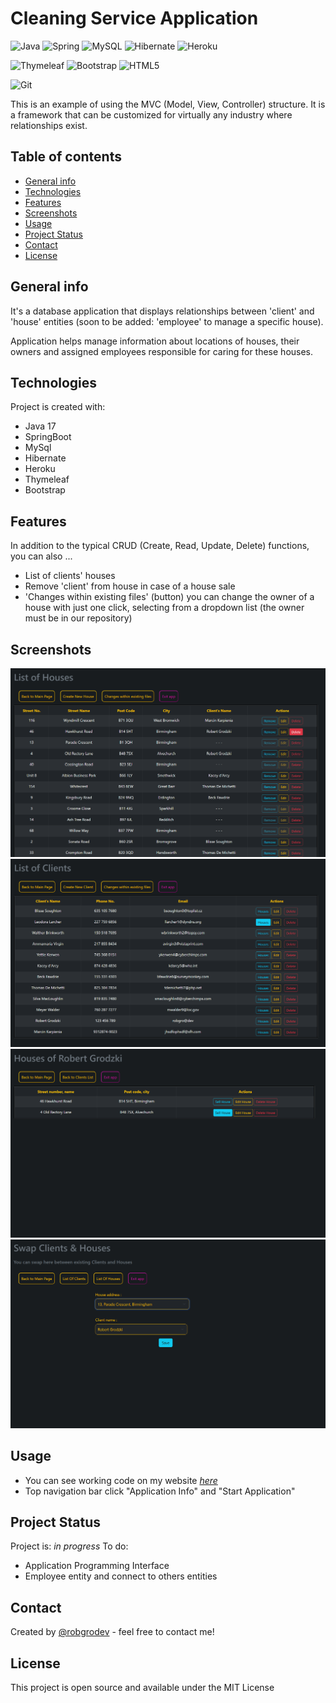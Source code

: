 # Cleaning Service Application
![Java](https://img.shields.io/badge/java-%23ED8B00.svg?style=for-the-badge&logo=openjdk&logoColor=white)
![Spring](https://img.shields.io/badge/spring-%236DB33F.svg?style=for-the-badge&logo=spring&logoColor=white)
![MySQL](https://img.shields.io/badge/mysql-%2300f.svg?style=for-the-badge&logo=mysql&logoColor=white)
![Hibernate](https://img.shields.io/badge/Hibernate-59666C?style=for-the-badge&logo=Hibernate&logoColor=white)
![Heroku](https://img.shields.io/badge/heroku-%23430098.svg?style=for-the-badge&logo=heroku&logoColor=white)

![Thymeleaf](https://img.shields.io/badge/Thymeleaf-%23005C0F.svg?style=for-the-badge&logo=Thymeleaf&logoColor=white)
![Bootstrap](https://img.shields.io/badge/bootstrap-%238511FA.svg?style=for-the-badge&logo=bootstrap&logoColor=white)
![HTML5](https://img.shields.io/badge/html5-%23E34F26.svg?style=for-the-badge&logo=html5&logoColor=white)

![Git](https://img.shields.io/badge/git-%23F05033.svg?style=for-the-badge&logo=git&logoColor=white)

This is an example of using the MVC (Model, View, Controller) structure.
It is a framework that can be customized for virtually any industry where relationships exist.

## Table of contents
* [General info](#general-info)
* [Technologies](#technologies)
* [Features](#features)
* [Screenshots](#screenshots)
* [Usage](#usage)
* [Project Status](#project-status)
* [Contact](#contact)
* [License](#license)

## General info
It's a database application that displays relationships between 'client' and 'house' entities
(soon to be added: 'employee' to manage a specific house).

Application helps manage information about locations of houses, their owners and assigned employees responsible for caring for these houses.
	
## Technologies
Project is created with:
* Java 17
* SpringBoot
* MySql
* Hibernate
* Heroku
* Thymeleaf
* Bootstrap

## Features
In addition to the typical CRUD (Create, Read, Update, Delete) functions, you can also ...
- List of clients' houses
- Remove 'client' from house in case of a house sale
- 'Changes within existing files' (button) you can change the owner of a house with just one click, selecting from a dropdown list (the owner must be in our repository)


## Screenshots
<p align="center">
  <img src="readme-img/git1.png" width="auto">
	<img src="readme-img/git2.png" width="auto">
	 <img src="readme-img/git3.png" width="auto">
	 <img src="readme-img/git4.png" width="auto">
</p>

## Usage
- You can see working code on my website [_here_](https://robgro.dev)
- Top navigation bar click "Application Info" and "Start Application"

## Project Status
Project is: _in progress_ 
To do:
- Application Programming Interface
- Employee entity and connect to others entities

## Contact
Created by [@robgrodev](https://robgro.dev/) - feel free to contact me!

## License 
 This project is open source and available under the MIT License
